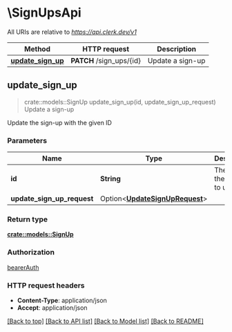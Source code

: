 # \SignUpsApi

All URIs are relative to *https://api.clerk.dev/v1*

Method | HTTP request | Description
------------- | ------------- | -------------
[**update_sign_up**](SignUpsApi.md#update_sign_up) | **PATCH** /sign_ups/{id} | Update a sign-up



## update_sign_up

> crate::models::SignUp update_sign_up(id, update_sign_up_request)
Update a sign-up

Update the sign-up with the given ID

### Parameters


Name | Type | Description  | Required | Notes
------------- | ------------- | ------------- | ------------- | -------------
**id** | **String** | The ID of the sign-up to update | [required] |
**update_sign_up_request** | Option<[**UpdateSignUpRequest**](UpdateSignUpRequest.md)> |  |  |

### Return type

[**crate::models::SignUp**](SignUp.md)

### Authorization

[bearerAuth](../README.md#bearerAuth)

### HTTP request headers

- **Content-Type**: application/json
- **Accept**: application/json

[[Back to top]](#) [[Back to API list]](../README.md#documentation-for-api-endpoints) [[Back to Model list]](../README.md#documentation-for-models) [[Back to README]](../README.md)


